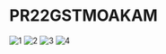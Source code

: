 # PR22GSTMOAKAM
![1](https://user-images.githubusercontent.com/100214075/232919426-77d2d60a-4152-4850-b117-8ef21c5d0447.png)
![2](https://user-images.githubusercontent.com/100214075/232919435-51a1b42c-36dc-4add-842c-148f91a27770.png)
![3](https://user-images.githubusercontent.com/100214075/232919440-1765f5c6-cf95-4dc4-b298-f36c08d7f748.png)
![4](https://user-images.githubusercontent.com/100214075/232919447-85e3875f-d0f3-444a-8422-a58f7dc2f08f.png)
